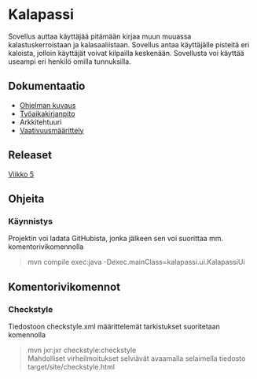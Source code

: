 # Kalapassi
Sovellus auttaa käyttäjää pitämään kirjaa muun muuassa kalastuskerroistaan ja kalasaaliistaan. Sovellus antaa käyttäjälle pisteitä eri kaloista, jolloin käyttäjät voivat kilpailla keskenään. Sovellusta voi käyttää useampi eri henkilö omilla tunnuksilla.

## Dokumentaatio
* [Ohjelman kuvaus](https://github.com/ilkkaluu/ot-harjoitustyo/blob/master/documentation/DESIGN.md)
* [Työaikakirjanpito](https://github.com/ilkkaluu/ot-harjoitustyo/blob/master/documentation/TIME.md)  
* Arkkitehtuuri  
* [Vaativuusmäärittely](https://github.com/ilkkaluu/ot-harjoitustyo/blob/master/documentation/SRS.md)

## Releaset  
[Viikko 5](https://github.com/ilkkaluu/ot-harjoitustyo/releases/tag/viikko5)

## Ohjeita  
### Käynnistys
Projektin voi ladata GitHubista, jonka jälkeen sen voi suorittaa mm. komentorivikomennolla  
>  mvn compile exec:java -Dexec.mainClass=kalapassi.ui.KalapassiUi


## Komentorivikomennot  
### Checkstyle  
Tiedostoon checkstyle.xml määrittelemät tarkistukset suoritetaan komennolla  
> mvn jxr:jxr checkstyle:checkstyle  
Mahdolliset virheilmoitukset selviävät avaamalla selaimella tiedosto target/site/checkstyle.html
